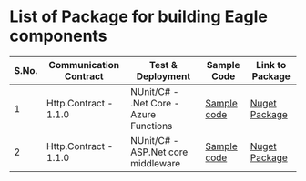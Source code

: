 # List of Package for building Eagle components

S.No. | Communication Contract | Test & Deployment | Sample Code | Link to Package
---|---|---|---|---
1 | Http.Contract - 1.1.0 | NUnit/C# - .Net Core -Azure Functions | [Sample code](https://www.google.com/) | [Nuget Package](https://www.nuget.org/packages/WonderTools.Eagle.Http.NUnit/)
2 | Http.Contract - 1.1.0 | NUnit/C# - ASP.Net core middleware | [Sample code](https://www.google.com/) | [Nuget Package](https://www.nuget.org/packages/WonderTools.Eagle.Http.NUnit/)
